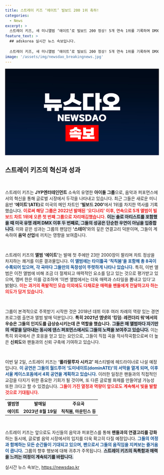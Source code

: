 ```yaml
---
title: 스트레이 키즈 ‘에이트’ 빌보드 200 1위 축하!
categories:
  - News
excerpt: >
  스트레이 키즈, 새 미니앨범 ‘에이트’로 빌보드 200 정상! 5개 연속 1위를 기록하며 DMX 이후 두 번째 기적을 일군 이들의 새로운 매력을 확인해보세요!
feature_text: >
  ## adskorea 실시간 뉴스 속보입니다.

  스트레이 키즈, 새 미니앨범 ‘에이트’로 빌보드 200 정상! 5개 연속 1위를 기록하며 DMX 이후 두 번째 기적을 일군 이들의 새로운 매력을 확인해보세요!
image: '/assets/img/newsdao_breakingnews.jpg'
---
```


<p><img src="/assets/img/newsdao_breakingnews.jpg" alt="adskorea 속보" /></p>

<h2 data-ke-size="size26">스트레이 키즈의 혁신과 성과</h2>

<p data-ke-size="size16">&nbsp;</p>

<p>스트레이 키즈는 <strong>JYP엔터테인먼트</strong> 소속의 유명한 <b>아이돌 그룹</b>으로, 음악과 퍼포먼스에서의 혁신을 통해 글로벌 시장에서 두각을 나타내고 있습니다. 최근 그들은 새로운 미니음반 <strong>‘에이트’(ATE)</strong>로 미국의 메인 차트인 <strong>‘빌보드 200’</strong>에서 1위를 차지한 역사를 기록했습니다. <b><span style="color: #ee2323;">이로써 해당 그룹은 2022년 발매된 ‘오디너리’ 이후, 연속으로 5개 앨범이 빌보드 차트 1위에 오른 첫 번째 그룹으로 자리매김했습니다.</span></b> <b><span style="background-color: #21538527;">이는 솔로 아티스트를 포함했을 때 미국 유명 래퍼 DMX 이후 두 번째로, 그들의 성공은 단순한 우연이 아님을 입증합니다.</span></b> 이와 같은 성과는 그룹의 팬덤인 <strong>‘스테이’</strong>와의 깊은 연결고리 덕분이며, 그들이 계속하여 <strong>음악 산업</strong>에 끼치는 영향을 보여줍니다.</p>

<p data-ke-size="size16">&nbsp;</p>

<p>스트레이 키즈의 <strong>앨범 ‘에이트’</strong>는 발매 첫 주에만 23만 2000장이 팔리며 차트 정상을 차지하는 쾌거를 이룬 결과물입니다. <b><span style="color: #1a5490;">이 앨범에는 타이틀곡 ‘칙칙붐’을 포함해 총 8곡이 수록되어 있으며, 각 곡마다 그들만의 독창성이 뚜렷하게 나타나 있습니다.</span></b> 특히, 이번 앨범은 이전 앨범에 비해 조금 더 절제되고 매력적인 요소를 담고 있는 것으로 평가받고 있으며, 멤버 한은 이를 강조하며 ‘이번 앨범에서는 더욱 매력과 스타일을 뽐내고 있다’고 밝혔다. <b><span style="color: #ee2323;">이는 과거의 폭발적인 모습 이외에도 다채로운 매력을 팬들에게 전달하고자 하는 의도가 담겨 있습니다.</span></b></p>

<p data-ke-size="size16">&nbsp;</p>

<p>그룹이 본격적으로 주목받기 시작한 것은 2018년 데뷔 이후 여러 차례의 역량 있는 경연 프로그램 출연과 앨범 발매 덕분입니다. <b>특히 2021년 엠넷의 ‘킹덤: 레전더리 워’에서의 우승은 그들의 인지도를 급상승시키는데 큰 역할을 했습니다.</b> <b><span style="background-color: #21538527;">그들은 매 앨범마다 자기만의 색깔을 담아내는 동시에 댄스 퍼포먼스에서도 그들의 노력을 보여주고 있습니다.</span></b> 이는 특히 외국에서 큰 호응을 얻고 있는 요인으로, 그들이 직접 곡을 작사작곡함으로써 더 높은 <strong>신뢰도</strong>와 팬들과의 신뢰 구축에 기여하고 있습니다.</p>

<p data-ke-size="size16">&nbsp;</p>

<p>이번 달 2일, 스트레이 키즈는 <strong>‘롤라팔루자 시카고’</strong> 페스티벌에 헤드라이너로 나설 예정입니다. <b><span style="color: #1a5490;">이 공연은 그들의 월드투어 ‘도미네이트(dominATE)’의 서막을 열게 되며, 이후 서울 케이스포돔에서 4회 공연을 계획하고 있습니다.</span></b> 이러한 일정은 팬들과의 직접적인 교감을 다지기 위한 중요한 기회가 될 것이며, 또 다른 글로벌 화제를 만들어낼 가능성 또한 크다고 할 수 있겠습니다. <b><span style="color: #ee2323;">그들이 가진 열정과 역량이 앞으로도 계속해서 빛을 발할 것으로 기대됩니다.</span></b></p>

<table>
    <tr>
        <td style="text-align: center; height: 17px;"><b>앨범명</b></td>
        <td style="text-align: center; height: 17px;"><b>발매일</b></td>
        <td style="text-align: center; height: 17px;"><b>주요곡</b></td>
    </tr>
    <tr>
        <td style="text-align: center; height: 17px;"><b>에이트</b></td>
        <td style="text-align: center; height: 17px;"><b>2023년 8월 19일</b></td>
        <td style="text-align: center; height: 17px;"><b>칙칙붐, 마운틴스 등</b></td>
    </tr>
</table>

<p data-ke-size="size16">&nbsp;</p>

<p>스트레이 키즈는 앞으로도 자신들의 음악과 퍼포먼스를 통해 <b>팬들과의 연결고리를 강화</b>하는 동시에, 글로벌 음악 시장에서의 입지를 더욱 확고히 다질 예정입니다. <b><span style="color: #1a5490;">그들의 여정과 함께하는 모든 순간들이 기대되고 있으며, 팬으로서 그들의 움직임을 지켜보는 즐거움이 큽니다.</span></b> 그룹의 향후 행보에 대해 귀추가 주목됩니다. <b><span style="background-color: #21538527;">스트레이 키즈의 독특함과 매력을 느끼는 여정이 계속되기를 바랍니다.</span></b></p>
실시간 뉴스 속보는, <a href="https://newsdao.kr" rel="dofollow">https://newsdao.kr</a>


